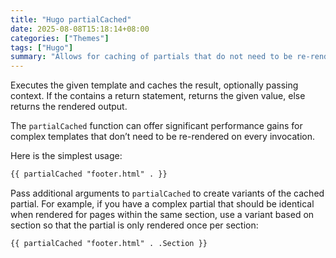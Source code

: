 ```yaml
---
title: "Hugo partialCached"
date: 2025-08-08T15:18:14+08:00
categories: ["Themes"]
tags: ["Hugo"]
summary: "Allows for caching of partials that do not need to be re-rendered on every invocation."
---
```


Executes the given template and caches the result, optionally passing context. If the contains a return statement, returns the given value, else returns the rendered output.

The `partialCached` function can offer significant performance gains for complex templates that don’t need to be re-rendered on every invocation.

Here is the simplest usage:

```html
{{ partialCached "footer.html" . }}
```

Pass additional arguments to `partialCached` to create variants of the cached partial. For example, if you have a complex partial that should be identical when rendered for pages within the same section, use a variant based on section so that the partial is only rendered once per section:

```html
{{ partialCached "footer.html" . .Section }}
```
